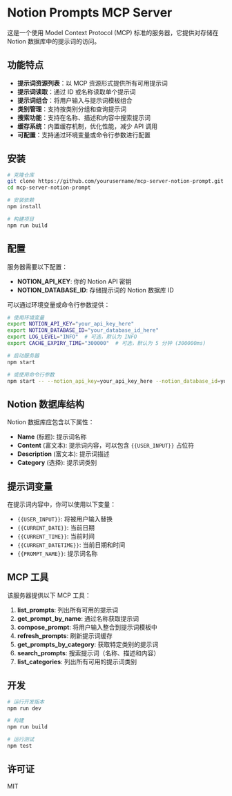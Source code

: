 # Notion Prompts MCP Server

这是一个使用 Model Context Protocol (MCP) 标准的服务器，它提供对存储在 Notion 数据库中的提示词的访问。

## 功能特点

- **提示词资源列表**：以 MCP 资源形式提供所有可用提示词
- **提示词读取**：通过 ID 或名称读取单个提示词
- **提示词组合**：将用户输入与提示词模板组合
- **类别管理**：支持按类别分组和查询提示词
- **搜索功能**：支持在名称、描述和内容中搜索提示词
- **缓存系统**：内置缓存机制，优化性能，减少 API 调用
- **可配置**：支持通过环境变量或命令行参数进行配置

## 安装

```bash
# 克隆仓库
git clone https://github.com/yourusername/mcp-server-notion-prompt.git
cd mcp-server-notion-prompt

# 安装依赖
npm install

# 构建项目
npm run build
```

## 配置

服务器需要以下配置：

- **NOTION_API_KEY**: 你的 Notion API 密钥
- **NOTION_DATABASE_ID**: 存储提示词的 Notion 数据库 ID

可以通过环境变量或命令行参数提供：

```bash
# 使用环境变量
export NOTION_API_KEY="your_api_key_here"
export NOTION_DATABASE_ID="your_database_id_here"
export LOG_LEVEL="INFO"  # 可选，默认为 INFO
export CACHE_EXPIRY_TIME="300000"  # 可选，默认为 5 分钟 (300000ms)

# 启动服务器
npm start

# 或使用命令行参数
npm start -- --notion_api_key=your_api_key_here --notion_database_id=your_database_id_here --log_level=INFO
```

## Notion 数据库结构

Notion 数据库应包含以下属性：

- **Name** (标题): 提示词名称
- **Content** (富文本): 提示词内容，可以包含 `{{USER_INPUT}}` 占位符
- **Description** (富文本): 提示词描述
- **Category** (选择): 提示词类别

## 提示词变量

在提示词内容中，你可以使用以下变量：

- `{{USER_INPUT}}`: 将被用户输入替换
- `{{CURRENT_DATE}}`: 当前日期
- `{{CURRENT_TIME}}`: 当前时间
- `{{CURRENT_DATETIME}}`: 当前日期和时间
- `{{PROMPT_NAME}}`: 提示词名称

## MCP 工具

该服务器提供以下 MCP 工具：

1. **list_prompts**: 列出所有可用的提示词
2. **get_prompt_by_name**: 通过名称获取提示词
3. **compose_prompt**: 将用户输入整合到提示词模板中
4. **refresh_prompts**: 刷新提示词缓存
5. **get_prompts_by_category**: 获取特定类别的提示词
6. **search_prompts**: 搜索提示词（名称、描述和内容）
7. **list_categories**: 列出所有可用的提示词类别

## 开发

```bash
# 运行开发版本
npm run dev

# 构建
npm run build

# 运行测试
npm test
```

## 许可证

MIT